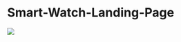 # Smart-Watch-Landing-Page

<img src="https://i.postimg.cc/jSgkfjDd/Screenshot-2023-10-29-201838.png"/>
